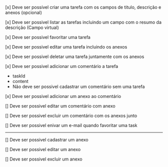 [x] Deve ser possível criar uma tarefa com os campos de titulo, descrição e anexos (opcional)

[x] Deve ser possivel listar as tarefas incluindo um campo com o resumo da descrição (Campo virtual)

[x] Deve ser possivel favoritar uma tarefa

[x] Deve ser possivel editar uma tarefa incluindo os anexos

[x] Deve ser possivel deletar uma tarefa juntamente com os anexos

[x] Deve ser possivel adicionar um comentário a tarefa
- taskId
- content
- Não deve ser possivel cadastrar um comentário sem uma tarefa

[x] Deve ser possivel adicionar um anexo ao comentário

[] Deve ser possivel editar um comentário com anexo

[] Deve ser possivel excluir um comentário com os anexos junto

[] Deve ser possivel enivar um e-mail quando favoritar uma task

__________________________________________________________________________

[] Deve ser possivel cadastrar um anexo

[] Deve ser possivel editar um anexo

[] Deve ser possivel excluir um anexo